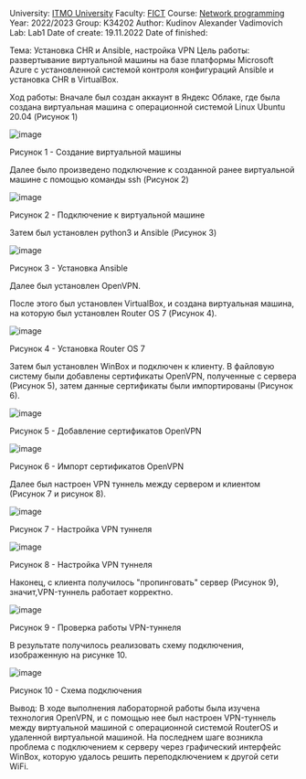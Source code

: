 University: [ITMO University](https://itmo.ru/ru/)
Faculty: [FICT](https://fict.itmo.ru)
Course: [Network programming](https://github.com/itmo-ict-faculty/network-programming)
Year: 2022/2023
Group: K34202
Author: Kudinov Alexander Vadimovich
Lab: Lab1
Date of create: 19.11.2022
Date of finished: 

Тема: Установка CHR и Ansible, настройка VPN
Цель работы: развертывание виртуальной машины на базе платформы Microsoft Azure с установленной системой контроля конфигураций Ansible и установка CHR в VirtualBox.

Ход работы:
Вначале был создан аккаунт в Яндекс Облаке, где была создана виртуальная машина с операционной системой Linux Ubuntu 20.04 (Рисунок 1)

![image](https://user-images.githubusercontent.com/42407837/202846613-76f4bf5d-5ecd-4b3a-b9e6-292a4a6e8c69.png)

Рисунок 1 - Создание виртуальной машины

Далее было произведено подключение к созданной ранее виртуальной машине с помощью команды ssh (Рисунок 2)

![image](https://user-images.githubusercontent.com/42407837/202846940-90410c04-11e3-415d-bce6-62601b8bc7bd.png)

Рисунок 2 - Подключение к виртуальной машине

Затем был установлен python3 и Ansible (Рисунок 3)

![image](https://user-images.githubusercontent.com/42407837/202847680-66c85288-b024-497a-b48c-0340f871d75c.png)

Рисунок 3 - Установка Ansible

Далее был установлен OpenVPN.

После этого был установлен VirtualBox, и создана виртуальная машина, на которую был установлен Router OS 7 (Рисунок 4).

![image](https://user-images.githubusercontent.com/42407837/202852090-7bb4407b-7f77-4322-b01a-abb764a408c0.png)

Рисунок 4 - Установка Router OS 7

Затем был установлен WinBox и подключен к клиенту. В файловую систему были добавлены сертификаты OpenVPN, полученные с сервера (Рисунок 5), затем данные сертификаты были импортированы (Рисунок 6).

![image](https://user-images.githubusercontent.com/42407837/202854476-3c4acd3e-20bb-4c34-b71b-ec7c1473f073.png)

Рисунок 5 - Добавление сертификатов OpenVPN

![image](https://user-images.githubusercontent.com/42407837/202856301-c7147b2f-8bac-4ac9-9b9e-27c5f775dac6.png)

Рисунок 6 - Импорт сертификатов OpenVPN

Далее был настроен VPN туннель между сервером и клиентом (Рисунок 7 и рисунок 8).

![image](https://user-images.githubusercontent.com/42407837/202856471-7765369e-fea4-4a99-904d-f4347a948ebb.png)

Рисунок 7 - Настройка VPN туннеля

![image](https://user-images.githubusercontent.com/42407837/202860977-365ef1bc-8179-446f-9acd-eba5f562826c.png)

Рисунок 8 - Настройка VPN туннеля

Наконец, с клиента получилось "пропинговать" сервер (Рисунок 9), значит,VPN-туннель работает корректно.

![image](https://user-images.githubusercontent.com/42407837/202861123-9b265533-fc77-41dc-98a4-224f80bb59c2.png)

Рисунок 9 - Проверка работы VPN-туннеля

В результате получилось реализовать схему подключения, изображенную на рисунке 10.

![image](https://user-images.githubusercontent.com/42407837/202893540-c9a4b8f3-7183-4f3e-a72c-a7ed9a78766f.png)

Рисунок 10 - Схема подключения

Вывод:
В ходе выполнения лабораторной работы была изучена технология OpenVPN, и с помощью нее был настроен VPN-туннель между виртуальной машиной с операционной системой RouterOS и удаленной виртуальной машиной. На последнем шаге возникла проблема с подключением к серверу через графический интерфейс WinBox, которую удалось решить переподключением к другой сети WiFi.
